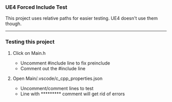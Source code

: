 ### UE4 Forced Include Test

This project uses relative paths for easier testing. UE4 doesn't use them though.

---
### Testing this project

1. Click on Main.h
   * Uncomment #include line to fix preinclude
   * Comment out the #include line

2. Open Main/.vscode/c_cpp_properties.json
   * Uncomment/comment lines to test
   * Line with ********* comment will get rid of errors
